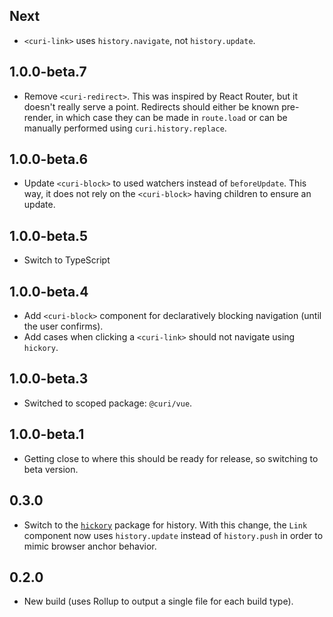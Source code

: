 ## Next

* `<curi-link>` uses `history.navigate`, not `history.update`.

## 1.0.0-beta.7

* Remove `<curi-redirect>`. This was inspired by React Router, but it doesn't really serve a point. Redirects should either be known pre-render, in which case they can be made in `route.load` or can be manually performed using `curi.history.replace`.

## 1.0.0-beta.6

* Update `<curi-block>` to used watchers instead of `beforeUpdate`. This way, it does not rely on the `<curi-block>` having children to ensure an update.

## 1.0.0-beta.5

* Switch to TypeScript

## 1.0.0-beta.4

* Add `<curi-block>` component for declaratively blocking navigation (until the user confirms).
* Add cases when clicking a `<curi-link>` should not navigate using `hickory`.

## 1.0.0-beta.3

* Switched to scoped package: `@curi/vue`.

## 1.0.0-beta.1

* Getting close to where this should be ready for release, so switching to beta version.

## 0.3.0

* Switch to the [`hickory`](https://github.com/pshrmn/hickory) package for history. With this change, the `Link` component now uses `history.update` instead of `history.push` in order to mimic browser anchor behavior.

## 0.2.0

* New build (uses Rollup to output a single file for each build type).
